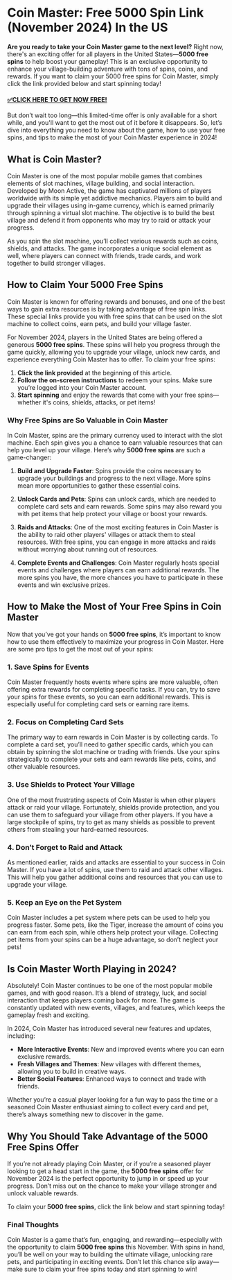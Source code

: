 # Coin Master: Free 5000 Spin Link (November 2024) In the US

**Are you ready to take your Coin Master game to the next level?** Right now, there's an exciting offer for all players in the United States—**5000 free spins** to help boost your gameplay! This is an exclusive opportunity to enhance your village-building adventure with tons of spins, coins, and rewards. If you want to claim your 5000 free spins for Coin Master, simply click the link provided below and start spinning today!

#### [✅CLICK HERE TO GET NOW FREE!](https://edris2025.github.io/spins/)

But don’t wait too long—this limited-time offer is only available for a short while, and you'll want to get the most out of it before it disappears. So, let’s dive into everything you need to know about the game, how to use your free spins, and tips to make the most of your Coin Master experience in 2024!

## What is Coin Master?

Coin Master is one of the most popular mobile games that combines elements of slot machines, village building, and social interaction. Developed by Moon Active, the game has captivated millions of players worldwide with its simple yet addictive mechanics. Players aim to build and upgrade their villages using in-game currency, which is earned primarily through spinning a virtual slot machine. The objective is to build the best village and defend it from opponents who may try to raid or attack your progress.

As you spin the slot machine, you’ll collect various rewards such as coins, shields, and attacks. The game incorporates a unique social element as well, where players can connect with friends, trade cards, and work together to build stronger villages.

## How to Claim Your 5000 Free Spins

Coin Master is known for offering rewards and bonuses, and one of the best ways to gain extra resources is by taking advantage of free spin links. These special links provide you with free spins that can be used on the slot machine to collect coins, earn pets, and build your village faster.

For November 2024, players in the United States are being offered a generous **5000 free spins**. These spins will help you progress through the game quickly, allowing you to upgrade your village, unlock new cards, and experience everything Coin Master has to offer. To claim your free spins:

1. **Click the link provided** at the beginning of this article.
2. **Follow the on-screen instructions** to redeem your spins. Make sure you’re logged into your Coin Master account.
3. **Start spinning** and enjoy the rewards that come with your free spins—whether it's coins, shields, attacks, or pet items!

### Why Free Spins are So Valuable in Coin Master

In Coin Master, spins are the primary currency used to interact with the slot machine. Each spin gives you a chance to earn valuable resources that can help you level up your village. Here’s why **5000 free spins** are such a game-changer:

1. **Build and Upgrade Faster**: Spins provide the coins necessary to upgrade your buildings and progress to the next village. More spins mean more opportunities to gather these essential coins.
   
2. **Unlock Cards and Pets**: Spins can unlock cards, which are needed to complete card sets and earn rewards. Some spins may also reward you with pet items that help protect your village or boost your rewards.

3. **Raids and Attacks**: One of the most exciting features in Coin Master is the ability to raid other players' villages or attack them to steal resources. With free spins, you can engage in more attacks and raids without worrying about running out of resources.

4. **Complete Events and Challenges**: Coin Master regularly hosts special events and challenges where players can earn additional rewards. The more spins you have, the more chances you have to participate in these events and win exclusive prizes.

## How to Make the Most of Your Free Spins in Coin Master

Now that you’ve got your hands on **5000 free spins**, it’s important to know how to use them effectively to maximize your progress in Coin Master. Here are some pro tips to get the most out of your spins:

### 1. **Save Spins for Events**

Coin Master frequently hosts events where spins are more valuable, often offering extra rewards for completing specific tasks. If you can, try to save your spins for these events, so you can earn additional rewards. This is especially useful for completing card sets or earning rare items.

### 2. **Focus on Completing Card Sets**

The primary way to earn rewards in Coin Master is by collecting cards. To complete a card set, you’ll need to gather specific cards, which you can obtain by spinning the slot machine or trading with friends. Use your spins strategically to complete your sets and earn rewards like pets, coins, and other valuable resources.

### 3. **Use Shields to Protect Your Village**

One of the most frustrating aspects of Coin Master is when other players attack or raid your village. Fortunately, shields provide protection, and you can use them to safeguard your village from other players. If you have a large stockpile of spins, try to get as many shields as possible to prevent others from stealing your hard-earned resources.

### 4. **Don’t Forget to Raid and Attack**

As mentioned earlier, raids and attacks are essential to your success in Coin Master. If you have a lot of spins, use them to raid and attack other villages. This will help you gather additional coins and resources that you can use to upgrade your village.

### 5. **Keep an Eye on the Pet System**

Coin Master includes a pet system where pets can be used to help you progress faster. Some pets, like the Tiger, increase the amount of coins you can earn from each spin, while others help protect your village. Collecting pet items from your spins can be a huge advantage, so don’t neglect your pets!

## Is Coin Master Worth Playing in 2024?

Absolutely! Coin Master continues to be one of the most popular mobile games, and with good reason. It’s a blend of strategy, luck, and social interaction that keeps players coming back for more. The game is constantly updated with new events, villages, and features, which keeps the gameplay fresh and exciting.

In 2024, Coin Master has introduced several new features and updates, including:
- **More Interactive Events**: New and improved events where you can earn exclusive rewards.
- **Fresh Villages and Themes**: New villages with different themes, allowing you to build in creative ways.
- **Better Social Features**: Enhanced ways to connect and trade with friends.

Whether you’re a casual player looking for a fun way to pass the time or a seasoned Coin Master enthusiast aiming to collect every card and pet, there’s always something new to discover in the game.

## Why You Should Take Advantage of the 5000 Free Spins Offer

If you’re not already playing Coin Master, or if you’re a seasoned player looking to get a head start in the game, the **5000 free spins** offer for November 2024 is the perfect opportunity to jump in or speed up your progress. Don’t miss out on the chance to make your village stronger and unlock valuable rewards. 

To claim your **5000 free spins**, click the link below and start spinning today!

### Final Thoughts

Coin Master is a game that’s fun, engaging, and rewarding—especially with the opportunity to claim **5000 free spins** this November. With spins in hand, you’ll be well on your way to building the ultimate village, unlocking rare pets, and participating in exciting events. Don’t let this chance slip away—make sure to claim your free spins today and start spinning to win!
